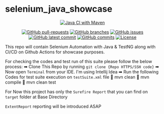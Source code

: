# selenium_java_showcase

<div align="center"> 

[![Java CI with Maven](https://github.com/Mahbub091/selenium_java_showcase/actions/workflows/maven.yml/badge.svg)](https://github.com/Mahbub091/selenium_java_showcase/actions/workflows/maven.yml)
</div>

<div align="center">
        
[![GitHub pull-requests](https://img.shields.io/github/issues-pr/Mahbub091/selenium_java_showcase.svg)](https://GitHub.com/Mahbub091/selenium_java_showcase/pull/)
[![GitHub branches](https://badgen.net/github/branches/Mahbub091/selenium_java_showcase)](https://github.com/Mahbub091/selenium_java_showcase)
[![GitHub issues](https://img.shields.io/github/issues/Mahbub091/selenium_java_showcase.svg)](https://GitHub.com/Mahbub091/selenium_java_showcase/issues/)
[![GitHub latest commit](https://badgen.net/github/last-commit/Mahbub091/selenium_java_showcase)](https://GitHub.com/Mahbub091/selenium_java_showcase/commit/)
[![GitHub commits](https://badgen.net/github/commits/Mahbub091/selenium_java_showcase)](https://GitHub.com/Mahbub091/selenium_java_showcase/commit/)
[![License](https://img.shields.io/badge/License-Apache%202.0-blue.svg)](https://opensource.org/licenses/Apache-2.0)
</div>

This repo will contain Selenium Automation with Java &amp; TestNG along with CI/CD on Github Actions for showcase purposes.

For checking the codes and test run of this suite please follow the below process:
➡ Clone This Repo by running `git clone {Repo HTTPS/SSH code}`
➡ Now open `Terminal` from your IDE. I'm using Intellij Idea
➡ Run the following Codes for test suite execution on `testSuite.xml` file
                    💠 mvn clean
                    💠 mvn compile
                    💠 mvn clean test

For Now this project has only the `Surefire Report` that you can find on `target` folder at Base Directory

`ExtentReport` reporting will be introduced ASAP



